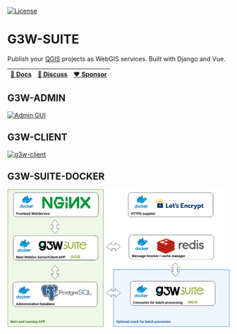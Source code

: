 <!--

**Here are some ideas to get you started:**

🙋‍♀️ A short introduction - what is your organization all about?
🌈 Contribution guidelines - how can the community get involved?
👩‍💻 Useful resources - where can the community find your docs? Is there anything else the community should know?
🍿 Fun facts - what does your team eat for breakfast?
🧙 Remember, you can do mighty things with the power of [Markdown](https://docs.github.com/github/writing-on-github/getting-started-with-writing-and-formatting-on-github/basic-writing-and-formatting-syntax)
-->

[![License](https://img.shields.io/badge/license-MPL%202-blue.svg?style=flat)](LICENSE) 

# G3W-SUITE

Publish your [QGIS](https://qgis.org) projects as WebGIS services. Built with Django and Vue.

| [📖 Docs](https://g3w-suite.readthedocs.io/) | [💬 Discuss](https://github.com/g3w-suite/community/discussions) | [❤️ Sponsor](mailto:info@gis3w.it?subject=Sponsoring%20G3W-SUITE%20development&body=Hi%20there,%20I'd%20like%20to%20fund%20some%20code%20changes:) |
|--|--|--|

## G3W-ADMIN

<p dir="auto">
  <a href="https://github.com/g3w-suite/g3w-admin">
    <img src="https://user-images.githubusercontent.com/9614886/189155796-6feff629-b500-4e38-b7c2-d98b53ae7564.png" alt="Admin GUI" style="max-width: 100%;">
  </a>
</p>

## G3W-CLIENT

<p dir="auto">
  <a href="https://github.com/g3w-suite/g3w-client">
    <img src="https://g3w-suite.readthedocs.io/en/latest/_images/g3wclient_interface.png" alt="g3w-client" style="max-width: 100%;">
  </a>
</p>

## G3W-SUITE-DOCKER

<p dir="auto">
  <a href="https://github.com/g3w-suite/g3w-suite-docker">
    <img src="https://github.com/g3w-suite/g3w-suite-docker/raw/dev/docs/img/docker.png" alt="Docker structure" style="max-width: 100%;">
  </a>
</p>
